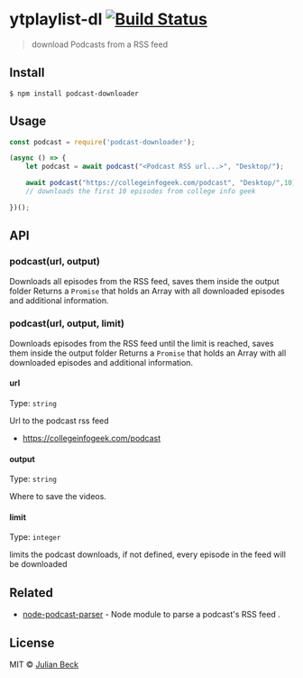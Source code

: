 # ytplaylist-dl [![Build Status](https://travis-ci.org/jufabeck2202/ytplaylist-dl.svg?branch=master)](https://travis-ci.org/jufabeck2202/ytplaylist-dl)

> download Podcasts from a RSS feed


## Install

```
$ npm install podcast-downloader
```


## Usage
```js
const podcast = require('podcast-downloader');

(async () => {
    let podcast = await podcast("<Podcast RSS url...>", "Desktop/");

    await podcast("https://collegeinfogeek.com/podcast", "Desktop/",10);
    // downloads the first 10 episodes from college info geek

})();
```


## API

### podcast(url, output)

Downloads all episodes from the RSS feed, saves them inside the output folder
Returns a `Promise` that holds an Array with all downloaded episodes and additional information.

### podcast(url, output, limit)

Downloads episodes from the RSS feed until the limit is reached, saves them inside the output folder
Returns a `Promise` that holds an Array with all downloaded episodes and additional information.

#### url

Type: `string`

Url to the podcast rss feed
- https://collegeinfogeek.com/podcast


#### output

Type: `string`

Where to save the videos.

#### limit 

Type: `integer`

limits the podcast downloads, if not defined, every episode in the feed will be downloaded

## Related

- [node-podcast-parser](https://github.com/akupila/node-podcast-parser) - Node module to parse a podcast's RSS feed .



## License

MIT © [Julian Beck](https://github.com/jufabeck2202)